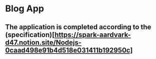 # Blog App

## The application is completed according to the (specification)[https://spark-aardvark-d47.notion.site/Nodejs-0caad498e91b4d518e031411b192950c]
